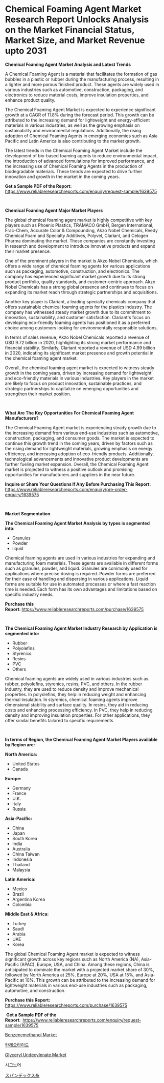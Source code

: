 <p><h1>Chemical Foaming Agent Market Research Report Unlocks Analysis on the Market Financial Status, Market Size, and Market Revenue upto 2031</h1></p><p><strong>Chemical Foaming Agent Market Analysis and Latest Trends</strong></p>
<p><p>A Chemical Foaming Agent is a material that facilitates the formation of gas bubbles in a plastic or rubber during the manufacturing process, resulting in a lighter and more porous finished product. These agents are widely used in various industries such as automotive, construction, packaging, and electronics to reduce material costs, improve insulation properties, and enhance product quality.</p><p>The Chemical Foaming Agent Market is expected to experience significant growth at a CAGR of 11.8% during the forecast period. This growth can be attributed to the increasing demand for lightweight and energy-efficient materials in various industries, as well as the growing emphasis on sustainability and environmental regulations. Additionally, the rising adoption of Chemical Foaming Agents in emerging economies such as Asia Pacific and Latin America is also contributing to the market growth.</p><p>The latest trends in the Chemical Foaming Agent Market include the development of bio-based foaming agents to reduce environmental impact, the introduction of advanced formulations for improved performance, and the increasing use of Chemical Foaming Agents in the production of biodegradable materials. These trends are expected to drive further innovation and growth in the market in the coming years.</p></p>
<p><strong>Get a Sample PDF of the Report:&nbsp;</strong> <a href="https://www.reliableresearchreports.com/enquiry/request-sample/1639575">https://www.reliableresearchreports.com/enquiry/request-sample/1639575</a></p>
<p>&nbsp;</p>
<p><strong>Chemical Foaming Agent Major Market Players</strong></p>
<p><p>The global chemical foaming agent market is highly competitive with key players such as Phoenix Plastics, TRAMACO GmbH, Bergen International, Frac-Chem, Accurate Color & Compounding, Akzo Nobel Chemicals, Reedy Chemical Foam and Specialty Additives, Polyvel, Clariant, and Celogen Pharma dominating the market. These companies are constantly investing in research and development to introduce innovative products and expand their market presence.</p><p>One of the prominent players in the market is Akzo Nobel Chemicals, which offers a wide range of chemical foaming agents for various applications such as packaging, automotive, construction, and electronics. The company has experienced significant market growth due to its strong product portfolio, quality standards, and customer-centric approach. Akzo Nobel Chemicals has a strong global presence and continues to focus on expanding its market reach through strategic partnerships and acquisitions.</p><p>Another key player is Clariant, a leading specialty chemicals company that offers sustainable chemical foaming agents for the plastics industry. The company has witnessed steady market growth due to its commitment to innovation, sustainability, and customer satisfaction. Clariant's focus on developing eco-friendly foaming agents has positioned it as a preferred choice among customers looking for environmentally responsible solutions.</p><p>In terms of sales revenue, Akzo Nobel Chemicals reported a revenue of USD 9.72 billion in 2020, highlighting its strong market performance and financial stability. Similarly, Clariant reported a revenue of USD 4.99 billion in 2020, indicating its significant market presence and growth potential in the chemical foaming agent market.</p><p>Overall, the chemical foaming agent market is expected to witness steady growth in the coming years, driven by increasing demand for lightweight and eco-friendly materials in various industries. Key players in the market are likely to focus on product innovation, sustainable practices, and strategic partnerships to capitalize on emerging opportunities and strengthen their market position.</p></p>
<p>&nbsp;</p>
<p><strong>What Are The Key Opportunities For Chemical Foaming Agent Manufacturers?</strong></p>
<p><p>The Chemical Foaming Agent market is experiencing steady growth due to the increasing demand from various end-use industries such as automotive, construction, packaging, and consumer goods. The market is expected to continue this growth trend in the coming years, driven by factors such as the rising demand for lightweight materials, growing emphasis on energy efficiency, and increasing adoption of eco-friendly products. Additionally, technological advancements and innovative product developments are further fueling market expansion. Overall, the Chemical Foaming Agent market is projected to witness a positive outlook and promising opportunities for manufacturers and suppliers in the near future.</p></p>
<p><strong>Inquire or Share Your Questions If Any Before Purchasing This Report:</strong> <a href="https://www.reliableresearchreports.com/enquiry/pre-order-enquiry/1639575">https://www.reliableresearchreports.com/enquiry/pre-order-enquiry/1639575</a></p>
<p>&nbsp;</p>
<p><strong>Market Segmentation</strong></p>
<p><strong>The Chemical Foaming Agent Market Analysis by types is segmented into:</strong></p>
<p><ul><li>Granules</li><li>Powder</li><li>liquid</li></ul></p>
<p><p>Chemical foaming agents are used in various industries for expanding and manufacturing foam materials. These agents are available in different forms such as granules, powder, and liquid. Granules are commonly used for applications where precise dosing is required. Powder forms are preferred for their ease of handling and dispersing in various applications. Liquid forms are suitable for use in automated processes or where a fast reaction time is needed. Each form has its own advantages and limitations based on specific industry needs.</p></p>
<p><strong>Purchase this Report:&nbsp;</strong><a href="https://www.reliableresearchreports.com/purchase/1639575">https://www.reliableresearchreports.com/purchase/1639575</a></p>
<p>&nbsp;</p>
<p><strong>The Chemical Foaming Agent Market Industry Research by Application is segmented into:</strong></p>
<p><ul><li>Rubber</li><li>Polyolefins</li><li>Styrenics</li><li>Resins</li><li>PVC</li><li>Others</li></ul></p>
<p><p>Chemical foaming agents are widely used in various industries such as rubber, polyolefins, styrenics, resins, PVC, and others. In the rubber industry, they are used to reduce density and improve mechanical properties. In polyolefins, they help in reducing weight and enhancing thermal insulation. In styrenics, chemical foaming agents improve dimensional stability and surface quality. In resins, they aid in reducing costs and enhancing processing efficiency. In PVC, they help in reducing density and improving insulation properties. For other applications, they offer similar benefits tailored to specific requirements.</p></p>
<p>&nbsp;</p>
<p><strong>In terms of Region, the Chemical Foaming Agent Market Players available by Region are:</strong></p>
<p>
    <p> <strong> North America: </strong>
        <ul>
            <li>United States</li>
            <li>Canada</li>
        </ul>
        </p> 
    <p> <strong> Europe: </strong>
        <ul>
            <li>Germany</li>
            <li>France</li>
            <li>U.K.</li>
            <li>Italy</li>
            <li>Russia</li>
        </ul>
        </p> 
    <p> <strong> Asia-Pacific: </strong>
        <ul>
            <li>China</li>
            <li>Japan</li>
            <li>South Korea</li>
            <li>India</li>
            <li>Australia</li>
            <li>China Taiwan</li>
            <li>Indonesia</li>
            <li>Thailand</li>
            <li>Malaysia</li>
        </ul>
        </p> 
    <p> <strong> Latin America: </strong>
        <ul>
            <li>Mexico</li>
            <li>Brazil</li>
            <li>Argentina Korea</li>
            <li>Colombia</li>
        </ul>
        </p> 
    <p> <strong> Middle East & Africa: </strong>
        <ul>
            <li>Turkey</li>
            <li>Saudi</li>
            <li>Arabia</li>
            <li>UAE</li>
            <li>Korea</li>
        </ul>
    </p>
    </p>
<p><p>The global Chemical Foaming Agent market is expected to witness significant growth across key regions such as North America (NA), Asia-Pacific (APAC), Europe, USA, and China. Among these regions, China is anticipated to dominate the market with a projected market share of 30%, followed by North America at 25%, Europe at 20%, USA at 15%, and Asia-Pacific at 10%. This growth can be attributed to the increasing demand for lightweight materials in various end-use industries such as packaging, automotive, and construction.</p></p>
<p><strong>Purchase this Report: </strong><a href="https://www.reliableresearchreports.com/purchase/1639575">https://www.reliableresearchreports.com/purchase/1639575</a></p>
<p>&nbsp;<strong>Get a Sample PDF of the Report:&nbsp;&nbsp;</strong><a href="https://www.reliableresearchreports.com/enquiry/request-sample/1639575">https://www.reliableresearchreports.com/enquiry/request-sample/1639575</a></p>
<p><strong></strong></p>
<p><p><a href="https://github.com/fiixsa/Market-Research-Report-List-1/blob/main/benzenemethanol-market.md">Benzenemethanol Market</a></p><p><a href="https://github.com/khytkeqagplkzqvh/Market-Research-Report-List-1/blob/main/8475526193387.md">란레오타이드</a></p><p><a href="https://github.com/Airanohannonzb68e5pb53oc1/Market-Research-Report-List-1/blob/main/glyceryl-undecylenate-market.md">Glyceryl Undecylenate Market</a></p><p><a href="https://github.com/bvubpqd5241630/Market-Research-Report-List-1/blob/main/2380162193386.md">시그노어</a></p><p><a href="https://github.com/bucuel854722/Market-Research-Report-List-1/blob/main/6790889193603.md">スパンデックス糸</a></p></p>